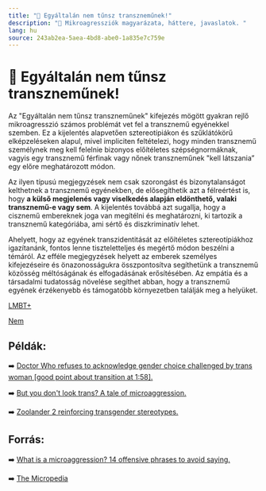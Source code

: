 ```yaml
---
title: "🚫 Egyáltalán nem tűnsz transzneműnek!"
description: "🚫 Mikroagressziók magyarázata, háttere, javaslatok. "
lang: hu
source: 243ab2ea-5aea-4bd8-abe0-1a835e7c759e
---
```


<div class="wiki-content agression-title">

# 🚫 Egyáltalán nem tűnsz transzneműnek!

Az "Egyáltalán nem tűnsz transzneműnek" kifejezés mögött gyakran rejlő mikroagresszió számos problémát vet fel a transznemű egyénekkel szemben. Ez a kijelentés alapvetően sztereotípiákon és szűklátókörű elképzeléseken alapul, mivel impliciten feltételezi, hogy minden transznemű személynek meg kell felelnie bizonyos előítéletes szépségnormáknak, vagyis egy transznemű férfinak vagy nőnek transzneműnek "kell látszania” egy előre meghatározott módon.

Az ilyen típusú megjegyzések nem csak szorongást és bizonytalanságot kelthetnek a transznemű egyénekben, de elősegíthetik azt a félreértést is, hogy **a külső megjelenés vagy viselkedés alapján eldönthető, valaki transznemű-e vagy sem**. A kijelentés továbbá azt sugallja, hogy a cisznemű embereknek joga van megítélni és meghatározni, ki tartozik a transznemű kategóriába, ami sértő és diszkriminatív lehet.

Ahelyett, hogy az egyének transzidentitását az előítéletes sztereotípiákhoz igazítanánk, fontos lenne tiszteletteljes és megértő módon beszélni a témáról. Az efféle megjegyzések helyett az emberek személyes kifejezéseire és önazonosságukra összpontosítva segíthetünk a transznemű közösség méltóságának és elfogadásának erősítésében. Az empátia és a társadalmi tudatosság növelése segíthet abban, hogy a transznemű egyének érzékenyebb és támogatóbb környezetben találják meg a helyüket.

<div class="categories">

[LMBT+](/#/entry?id=lmbt)

[Nem](/#/entry?id=nem)

</div>

## Példák:

➡️ [Doctor Who refuses to acknowledge gender choice challenged by trans woman [good point about transition at 1:58].](https://youtu.be/mrt-4rWnBbI?t=118)

➡️ [But you don't look trans? A tale of microaggression.](https://lithub.com/but-you-dont-look-trans-a-tale-of-microagression/)

➡️ [Zoolander 2 reinforcing transgender stereotypes.](https://www.bbc.com/news/newsbeat-34904848)

## Forrás:

➡️ [What is a microaggression? 14 offensive phrases to avoid saying.](https://www.businessinsider.com/microaggression-unconscious-bias-at-work-2018-6#youre-transgender-wow-you-dont-look-like-it-at-all-2)

➡️ [The Micropedia](https://www.themicropedia.org/)


</div>